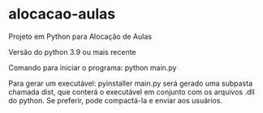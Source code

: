 # alocacao-aulas
Projeto em Python para Alocação de Aulas

Versão do python 3.9 ou mais recente

Comando para iniciar o programa:
python main.py

Para gerar um executável:
pyinstaller main.py
será gerado uma subpasta chamada dist, que conterá o executável em conjunto com os arquivos .dll do python. 
Se preferir, pode compactá-la e enviar aos usuários.
